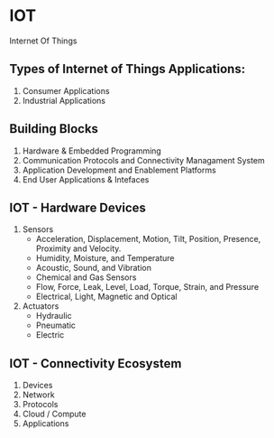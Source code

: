 # IOT

Internet Of Things

## Types of Internet of Things Applications: 

1. Consumer Applications 
2. Industrial Applications 

## Building Blocks

1. Hardware & Embedded Programming 
2. Communication Protocols and Connectivity Managament System
3. Application Development and Enablement Platforms 
4. End User Applications & Intefaces 

## IOT - Hardware Devices 

1. Sensors 
    - Acceleration, Displacement, Motion, Tilt, Position, Presence, Proximity and Velocity.
    - Humidity, Moisture, and Temperature 
    - Acoustic, Sound, and Vibration 
    - Chemical and Gas Sensors 
    - Flow, Force, Leak, Level, Load, Torque, Strain, and Pressure 
    - Electrical, Light, Magnetic and Optical
2. Actuators 
    - Hydraulic 
    - Pneumatic 
    - Electric 

## IOT - Connectivity Ecosystem 

1. Devices 
2. Network
3. Protocols 
4. Cloud / Compute 
5. Applications  


